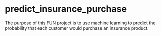 # predict_insurance_purchase
The purpose of this FUN project is to use machine learning to predict the probability that each customer would purchase an insurance product.
